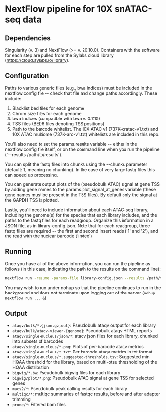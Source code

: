 # NextFlow pipeline for 10X snATAC-seq data

## Dependencies
Singularity (v. 3) and NextFlow (>= v. 20.10.0). Containers with the software for each step are pulled from the Sylabs cloud library (https://cloud.sylabs.io/library).


## Configuration
Paths to various generic files (e.g., bwa indices) must be included in the nextflow.config file -- check that file and change paths accordingly. These include:

1. Blacklist bed files for each genome
2. Chrom size files for each genome
3. bwa indices (compatible with bwa v. 0.7.15)
4. TSS files (BED6 files denoting TSS positions)
5. Path to the barcode whitelist. The 10X ATAC v1 (737K-cratac-v1.txt) and 10X ATAC multiome (737K-arc-v1.txt) whitelists are included in this repo.

You'll also need to set the params.results variable -- either in the nextflow.config file itself, or on the command line when you run the pipeline ('--results /path/to/results').

You can split the fastq files into chunks using the --chunks parameter (default: 1, meaning no chunking). In the case of very large fastq files this can speed up processing.

You can generate output plots of the (pseudobulk ATAC) signal at gene TSS by adding gene names to the params.plot_signal_at_genes variable (these gene names must be present in the TSS files). By default only the signal at the GAPDH TSS is plotted.

Lastly, you'll need to include information about each ATAC-seq library, including the genome(s) for the species that each library includes, and the paths to the fastq files for each readgroup. Organize this information in a JSON file, as in library-config.json. Note that for each readgroup, three fastq files are required -- the first and second insert reads ('1' and '2'), and the read with the nuclear barcode ('index')

## Running
Once you have all of the above information, you can run the pipeline as follows (in this case, indicating the path to the results on the command line):

```bash
nextflow run -resume -params-file library-config.json --results /path/to/results /path/to/main.nf
```

You may wish to run under nohup so that the pipeline continues to run in the background and does not terminate upon logging out of the server (`nohup nextflow run ... &`)

## Output
* `ataqv/bulk/*.{json.gz,out}`: Pseudobulk ataqv output for each library
* `ataqv/bulk/ataqv-viewer-{genome}`: Pseudobulk ataqv HTML reports
* `ataqv/single-nucleus/json/*`: ataqv json files for each library, chunked into subsets of barcodes
* `ataqv/single-nucleus/*.png`: Plots of per-barcode ataqv metrics
* `ataqv/single-nucleus/*.txt`: Per barcode ataqv metrics in txt format
* `ataqv/single-nucleus/*.suggested-thresholds.tsv`: Suggested min HQAA threshold for the library, based on multi-otsu thresholding of the HQAA distribution
* `bigwig/*.bw`: Pseudobulk bigwig files for each library
* `bigwig/plot/*.png`: Pseudobulk ATAC signal at gene TSS for selected genes
* `macs2/*`: Pseudobulk peak calling results for each library
* `multiqc/*`: multiqc summaries of fastqc results, before and after adapter trimming
* `prune/*`: Filtered bam files

